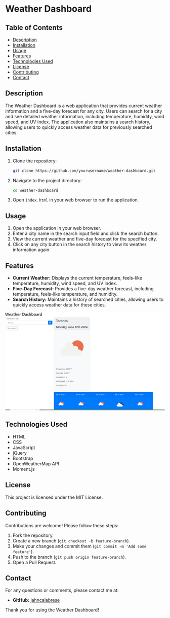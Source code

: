 # Weather Dashboard

## Table of Contents

- [Description](#description)
- [Installation](#installation)
- [Usage](#usage)
- [Features](#features)
- [Technologies Used](#technologies-used)
- [License](#license)
- [Contributing](#contributing)
- [Contact](#contact)

## Description

The Weather Dashboard is a web application that provides current weather information and a five-day forecast for any city. Users can search for a city and see detailed weather information, including temperature, humidity, wind speed, and UV index. The application also maintains a search history, allowing users to quickly access weather data for previously searched cities.

## Installation

1. Clone the repository:
    ```bash
    git clone https://github.com/yourusername/weather-dashboard.git
    ```

2. Navigate to the project directory:
    ```bash
    cd weather-dashboard
    ```

3. Open `index.html` in your web browser to run the application.

## Usage

1. Open the application in your web browser.
2. Enter a city name in the search input field and click the search button.
3. View the current weather and five-day forecast for the specified city.
4. Click on any city button in the search history to view its weather information again.

## Features

- **Current Weather:** Displays the current temperature, feels-like temperature, humidity, wind speed, and UV index.
- **Five-Day Forecast:** Provides a five-day weather forecast, including temperature, feels-like temperature, and humidity.
- **Search History:** Maintains a history of searched cities, allowing users to quickly access weather data for these cities.

![app](image.png)

## Technologies Used

- HTML
- CSS
- JavaScript
- jQuery
- Bootstrap
- OpenWeatherMap API
- Moment.js

## License

This project is licensed under the MIT License.

## Contributing

Contributions are welcome! Please follow these steps:

1. Fork the repository.
2. Create a new branch (`git checkout -b feature-branch`).
3. Make your changes and commit them (`git commit -m 'Add some feature'`).
4. Push to the branch (`git push origin feature-branch`).
5. Open a Pull Request.

## Contact

For any questions or comments, please contact me at:

- **GitHub:** [jahncalabrese](https://github.com/jahncalabrese)

Thank you for using the Weather Dashboard!
